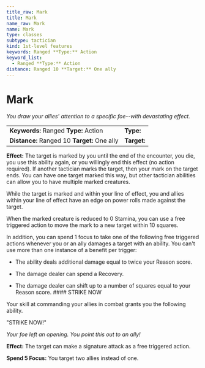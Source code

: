 ```yaml
---
title_raw: Mark
title: Mark
name_raw: Mark
name: Mark
type: classes
subtype: tactician
kind: 1st-level features
keywords: Ranged **Type:** Action
keyword_list:
  - Ranged **Type:** Action
distance: Ranged 10 **Target:** One ally
---
```


# Mark

*You draw your allies' attention to a specific foe--with devastating effect.*

|                                              |             |
| :------------------------------------------- | :---------- |
| **Keywords:** Ranged **Type:** Action        | **Type:**   |
| **Distance:** Ranged 10 **Target:** One ally | **Target:** |

**Effect:** The target is marked by you until the end of the encounter, you die, you use this ability again, or you willingly end this effect (no action required). If another tactician marks the target, then your mark on the target ends. You can have one target marked this way, but other tactician abilities can allow you to have multiple marked creatures.

While the target is marked and within your line of effect, you and allies within your line of effect have an edge on power rolls made against the target.

When the marked creature is reduced to 0 Stamina, you can use a free triggered action to move the mark to a new target within 10 squares.

In addition, you can spend 1 focus to take one of the following free triggered actions whenever you or an ally damages a target with an ability. You can't use more than one instance of a benefit per trigger:

- The ability deals additional damage equal to twice your Reason score.

- The damage dealer can spend a Recovery.

- The damage dealer can shift up to a number of squares equal to your Reason score. #### STRIKE NOW

Your skill at commanding your allies in combat grants you the following ability.

"STRIKE NOW!"

*Your foe left an opening. You point this out to an ally!*

**Effect:** The target can make a signature attack as a free triggered action.

**Spend 5 Focus:** You target two allies instead of one.
